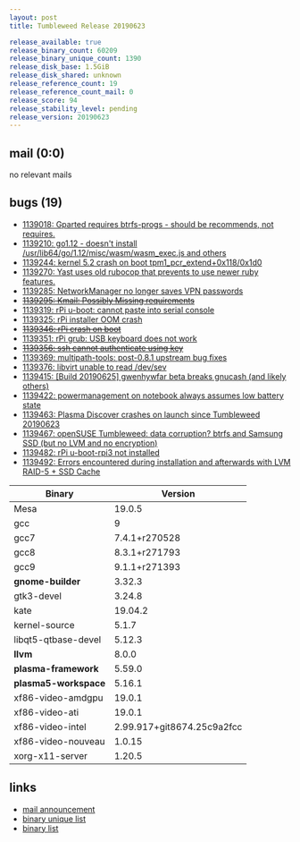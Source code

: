 ```yaml
---
layout: post
title: Tumbleweed Release 20190623

release_available: true
release_binary_count: 60209
release_binary_unique_count: 1390
release_disk_base: 1.5GiB
release_disk_shared: unknown
release_reference_count: 19
release_reference_count_mail: 0
release_score: 94
release_stability_level: pending
release_version: 20190623
---
```


## mail (0:0)

no relevant mails

## bugs (19)

<!--more-->

- [1139018: Gparted requires btrfs-progs - should be recommends, not requires.](https://bugzilla.opensuse.org/show_bug.cgi?id=1139018)
- [1139210: go1.12 - doesn't install /usr/lib64/go/1.12/misc/wasm/wasm_exec.js and others](https://bugzilla.opensuse.org/show_bug.cgi?id=1139210)
- [1139244: kernel 5.2 crash on boot tpm1_pcr_extend+0x118/0x1d0](https://bugzilla.opensuse.org/show_bug.cgi?id=1139244)
- [1139270: Yast uses old rubocop that prevents to use newer ruby features.](https://bugzilla.opensuse.org/show_bug.cgi?id=1139270)
- [1139285: NetworkManager no longer saves VPN passwords](https://bugzilla.opensuse.org/show_bug.cgi?id=1139285)
- ~~[1139295: Kmail: Possibly Missing requirements](https://bugzilla.opensuse.org/show_bug.cgi?id=1139295)~~
- [1139319: rPi u-boot: cannot paste into serial console](https://bugzilla.opensuse.org/show_bug.cgi?id=1139319)
- [1139325: rPi installer OOM crash](https://bugzilla.opensuse.org/show_bug.cgi?id=1139325)
- ~~[1139346: rPi crash on boot](https://bugzilla.opensuse.org/show_bug.cgi?id=1139346)~~
- [1139351: rPi grub: USB keyboard does not work](https://bugzilla.opensuse.org/show_bug.cgi?id=1139351)
- ~~[1139356: ssh cannot authenticate using key](https://bugzilla.opensuse.org/show_bug.cgi?id=1139356)~~
- [1139369: multipath-tools: post-0.8.1 upstream bug fixes](https://bugzilla.opensuse.org/show_bug.cgi?id=1139369)
- [1139376: libvirt unable to read /dev/sev](https://bugzilla.opensuse.org/show_bug.cgi?id=1139376)
- [1139415: \[Build 20190625\] gwenhywfar beta breaks gnucash (and likely others)](https://bugzilla.opensuse.org/show_bug.cgi?id=1139415)
- [1139422: powermanagement on notebook always assumes low battery state](https://bugzilla.opensuse.org/show_bug.cgi?id=1139422)
- [1139463: Plasma Discover crashes on launch since Tumbleweed 20190623](https://bugzilla.opensuse.org/show_bug.cgi?id=1139463)
- [1139467: openSUSE Tumbleweed: data corruption? btrfs and Samsung SSD (but no LVM and no encryption)](https://bugzilla.opensuse.org/show_bug.cgi?id=1139467)
- [1139482: rPi u-boot-rpi3 not installed](https://bugzilla.opensuse.org/show_bug.cgi?id=1139482)
- [1139492: Errors encountered during installation and afterwards with LVM RAID-5 + SSD Cache](https://bugzilla.opensuse.org/show_bug.cgi?id=1139492)

Binary | Version
--- | ---
Mesa | 19.0.5
gcc | 9
gcc7 | 7.4.1+r270528
gcc8 | 8.3.1+r271793
gcc9 | 9.1.1+r271393
**gnome-builder** | 3.32.3
gtk3-devel | 3.24.8
kate | 19.04.2
kernel-source | 5.1.7
libqt5-qtbase-devel | 5.12.3
**llvm** | 8.0.0
**plasma-framework** | 5.59.0
**plasma5-workspace** | 5.16.1
xf86-video-amdgpu | 19.0.1
xf86-video-ati | 19.0.1
xf86-video-intel | 2.99.917+git8674.25c9a2fcc
xf86-video-nouveau | 1.0.15
xorg-x11-server | 1.20.5

## links

- [mail announcement](https://lists.opensuse.org/opensuse-factory/2019-06/msg00409.html)
- [binary unique list](http://download.opensuse.org/history/20190623/rpm.unique.list)
- [binary list](http://download.opensuse.org/history/20190623/rpm.list)
